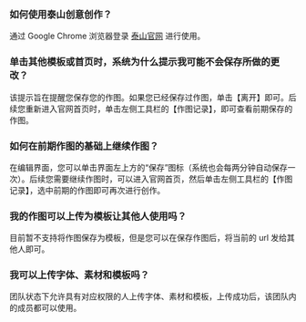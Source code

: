 ### 如何使用泰山创意创作？
通过 Google Chrome 浏览器登录 [泰山官网](https://taishan.qq.com/) 进行使用。

### 单击其他模板或首页时，系统为什么提示我可能不会保存所做的更改？
该提示旨在提醒您保存您的作图。如果您已经保存过作图，单击【离开】即可。后续您重新进入官网首页时，单击左侧工具栏的【作图记录】，即可查看前期保存的作图。

### 如何在前期作图的基础上继续作图？
在编辑界面，您可以单击界面左上方的“保存”图标（系统也会每两分钟自动保存一次）。后续您需要继续作图时，可以进入官网首页，然后单击左侧工具栏的【作图记录】，选中前期的作图即可再次进行创作。

### 我的作图可以上传为模板让其他人使用吗？
目前暂不支持将作图保存为模板，但是您可以在保存作图后，将当前的 url 发给其他人即可。

### 我可以上传字体、素材和模板吗？
团队状态下允许具有对应权限的人上传字体、素材和模板，上传成功后，该团队内的成员都可以使用。

